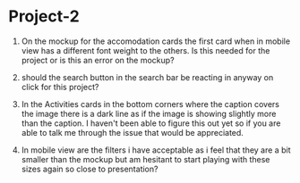 # Project-2

1. On the mockup for the accomodation cards the first card when in mobile view has a different font weight to the others. Is this needed for the project or is this an
error on the mockup?

2. should the search button in the search bar be reacting in anyway on click for this project?

3. In the Activities cards in the bottom corners where the caption covers the image there is a dark line as if the image is showing slightly more than the caption.
I haven't been able to figure this out yet so if you are able to talk me through the issue that would be appreciated.

4. In mobile view are the filters i have acceptable as i feel that they are a bit smaller than the mockup but am hesitant to start playing with these sizes again so
close to presentation?
